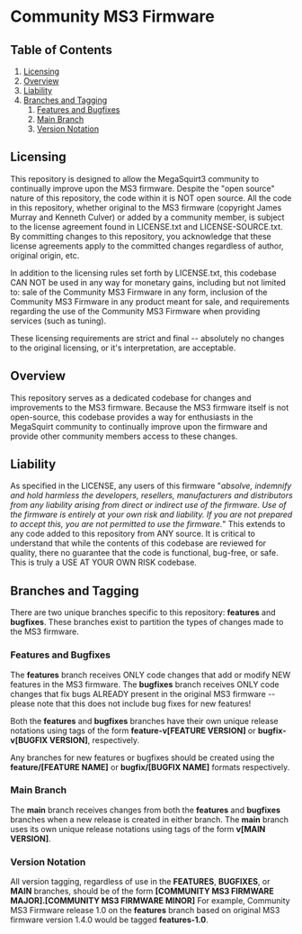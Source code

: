 # Community MS3 Firmware

## Table of Contents
1. [Licensing](#licensing)
2. [Overview](#overview)
3. [Liability](#liability)
4. [Branches and Tagging](#branches-and-tagging)
   1. [Features and Bugfixes](#features-and-bugfixes)
   2. [Main Branch](#main-branch)
   3. [Version Notation](#version-notation)

## Licensing
This repository is designed to allow the MegaSquirt3 community to continually improve upon the MS3 firmware. Despite
the "open source" nature of this repository, the code within it is NOT open source. All the code in this repository,
whether original to the MS3 firmware (copyright James Murray and Kenneth Culver) or added by a community member, is
subject to the license agreement found in LICENSE.txt and LICENSE-SOURCE.txt. By committing changes to this repository,
you acknowledge that these license agreements apply to the committed changes regardless of author, original origin, etc.

In addition to the licensing rules set forth by LICENSE.txt, this codebase CAN NOT be used in any way for monetary 
gains, including but not limited to: sale of the Community MS3 Firmware in any form, inclusion of the Community MS3 
Firmware in any product meant for sale, and requirements regarding the use of the Community MS3 Firmware when providing 
services (such as tuning).

These licensing requirements are strict and final -- absolutely no changes to the original licensing, or it's 
interpretation, are acceptable.

## Overview
This repository serves as a dedicated codebase for changes and improvements to the MS3 firmware. Because the MS3
firmware itself is not open-source, this codebase provides a way for enthusiasts in the MegaSquirt community to
continually improve upon the firmware and provide other community members access to these changes.

## Liability
As specified in the LICENSE, any users of this firmware "*absolve, indemnify and hold harmless
the developers, resellers, manufacturers and distributors from any liability
arising from direct or indirect use of the firmware. Use of the firmware is
entirely at your own risk and liability. If you are not prepared to accept this,
you are not permitted to use the firmware.*" This extends to any code added to this repository from ANY source. It is
critical to understand that while the contents of this codebase are reviewed for quality, there no guarantee that the
code is functional, bug-free, or safe. This is truly a USE AT YOUR OWN RISK codebase.

## Branches and Tagging
There are two unique branches specific to this repository: **features** and **bugfixes**. These branches exist to 
partition the types of changes made to the MS3 firmware. 

### Features and Bugfixes
The **features** branch receives ONLY code changes that add or modify NEW features in the MS3 firmware. The 
**bugfixes** branch receives ONLY code changes that fix bugs ALREADY present in the original MS3 firmware -- please 
note that this does not include bug fixes for new features!

Both the **features** and **bugfixes** branches have their own unique release notations using tags of the form 
**feature-v[FEATURE VERSION]** or **bugfix-v[BUGFIX VERSION]**, respectively.

Any branches for new features or bugfixes should be created using the **feature/[FEATURE NAME]** or 
**bugfix/[BUGFIX NAME]** formats respectively.

### Main Branch
The **main** branch receives changes from both the **features** and **bugfixes** branches when a new release is created
in either branch. The **main** branch uses its own unique release notations using tags of the form **v[MAIN VERSION]**.

### Version Notation
All version tagging, regardless of use in the **FEATURES**, **BUGFIXES**, or **MAIN** branches, should be of the form 
**[COMMUNITY MS3 FIRMWARE MAJOR].[COMMUNITY MS3 FIRMWARE MINOR]**
For example, Community MS3 Firmware release 1.0 on the **features** branch based on original MS3 firmware version 1.4.0 
would be tagged **features-1.0**.
